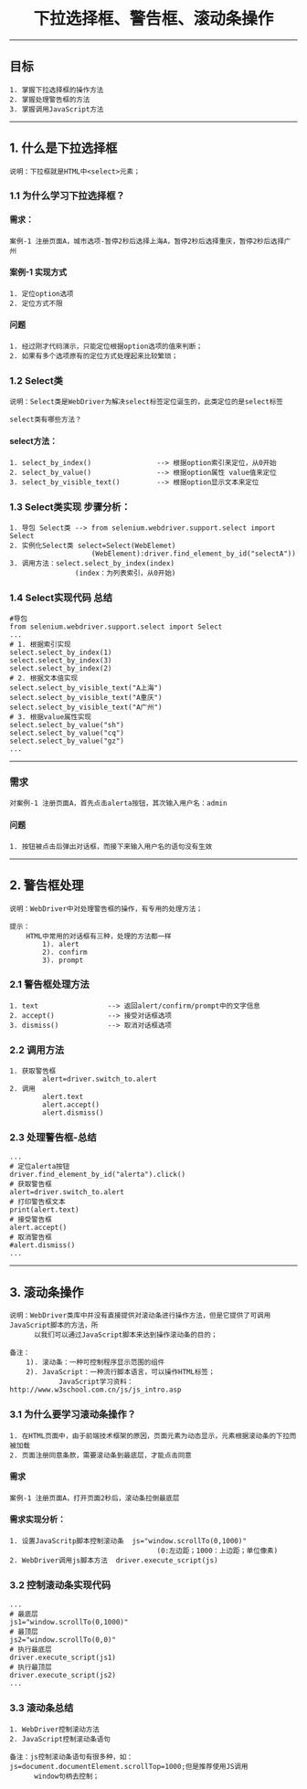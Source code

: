 # <center>下拉选择框、警告框、滚动条操作</center>		

---

## 目标
	
	1. 掌握下拉选择框的操作方法
	2. 掌握处理警告框的方法
	3. 掌握调用JavaScript方法

---

## 1. 什么是下拉选择框
	说明：下拉框就是HTML中<select>元素；

### 1.1  为什么学习下拉选择框？
	
#### 需求：
	案例-1 注册页面A，城市选项-暂停2秒后选择上海A，暂停2秒后选择重庆，暂停2秒后选择广州

#### 案例-1 实现方式
	
	1. 定位option选项
	2. 定位方式不限

#### 问题
	
	1. 经过刚才代码演示，只能定位根据option选项的值来判断；
	2. 如果有多个选项原有的定位方式处理起来比较繁琐；

### 1.2 Select类
	说明：Select类是WebDriver为解决select标签定位诞生的，此类定位的是select标签

	select类有哪些方法？

#### select方法：

	1. select_by_index()				--> 根据option索引来定位，从0开始
	2. select_by_value()				--> 根据option属性 value值来定位
	3. select_by_visible_text()			--> 根据option显示文本来定位

### 1.3 Select类实现 步骤分析：

	1. 导包 Select类 --> from selenium.webdriver.support.select import Select
	2. 实例化Select类 select=Select(WebElemet)
						(WebElement):driver.find_element_by_id("selectA"))
	3. 调用方法：select.select_by_index(index)
					(index：为列表索引，从0开始)
	
### 1.4 Select实现代码 总结
	#导包
	from selenium.webdriver.support.select import Select
	...
	# 1. 根据索引实现
	select.select_by_index(1)
	select.select_by_index(3)
	select.select_by_index(2)
	# 2. 根据文本值实现
	select.select_by_visible_text("A上海")
	select.select_by_visible_text("A重庆")
	select.select_by_visible_text("A广州")
	# 3. 根据value属性实现
	select.select_by_value("sh")
	select.select_by_value("cq")
	select.select_by_value("gz")
	...
---

### 需求
	对案例-1 注册页面A，首先点击alerta按钮，其次输入用户名：admin

#### 问题
	1. 按钮被点击后弹出对话框，而接下来输入用户名的语句没有生效

---

## 2. 警告框处理
	说明：WebDriver中对处理警告框的操作，有专用的处理方法；

	提示：
		HTML中常用的对话框有三种，处理的方法都一样
			1). alert
			2). confirm
			3). prompt
### 2.1 警告框处理方法
	1. text 				--> 返回alert/confirm/prompt中的文字信息
	2. accept()				--> 接受对话框选项
	3. dismiss()			--> 取消对话框选项

### 2.2 调用方法
	1. 获取警告框 
			alert=driver.switch_to.alert
	2. 调用
			alert.text
			alert.accept()
			alert.dismiss()
### 2.3 处理警告框-总结
	...
	# 定位alerta按钮
	driver.find_element_by_id("alerta").click()
	# 获取警告框
	alert=driver.switch_to.alert
	# 打印警告框文本
	print(alert.text)
	# 接受警告框
	alert.accept()
	# 取消警告框
	#alert.dismiss()
	...

---

## 3. 滚动条操作
	说明：WebDriver类库中并没有直接提供对滚动条进行操作方法，但是它提供了可调用JavaScript脚本的方法，所
		  以我们可以通过JavaScript脚本来达到操作滚动条的目的；

	备注：
		1). 滚动条：一种可控制程序显示范围的组件
		2). JavaScript：一种流行脚本语言，可以操作HTML标签；
				JavaScript学习资料：http://www.w3school.com.cn/js/js_intro.asp

### 3.1 为什么要学习滚动条操作？
	1. 在HTML页面中，由于前端技术框架的原因，页面元素为动态显示，元素根据滚动条的下拉而被加载
	2. 页面注册同意条款，需要滚动条到最底层，才能点击同意

#### 需求
	案例-1 注册页面A，打开页面2秒后，滚动条拉倒最底层

#### 需求实现分析：

	1. 设置JavaScritp脚本控制滚动条  js="window.scrollTo(0,1000)"
										(0:左边距；1000：上边距；单位像素)
	2. WebDriver调用js脚本方法  driver.execute_script(js)

### 3.2 控制滚动条实现代码
	...
	# 最底层
	js1="window.scrollTo(0,1000)"
	# 最顶层
	js2="window.scrollTo(0,0)"
	# 执行最底层
	driver.execute_script(js1)
	# 执行最顶层
	driver.execute_script(js2)
	...

### 3.3 滚动条总结
	
	1. WebDriver控制滚动方法
	2. JavaScript控制滚动条语句

	备注：js控制滚动条语句有很多种，如：js=document.documentElement.scrollTop=1000;但是推荐使用JS调用
		  window句柄去控制；